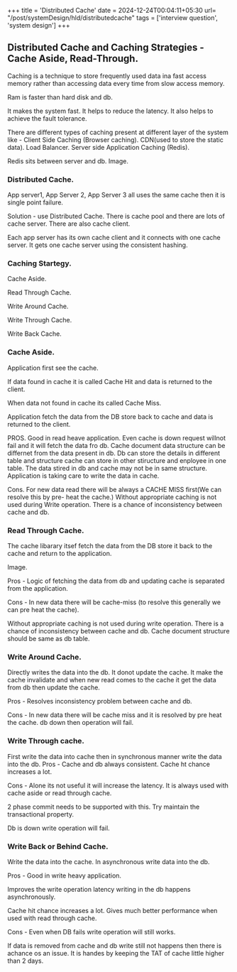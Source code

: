 +++
title = 'Distributed Cache'
date = 2024-12-24T00:04:11+05:30
url= "/post/systemDesign/hld/distributedcache"
tags = ['interview question', 'system design']
+++

## Distributed Cache and Caching Strategies - Cache Aside, Read-Through.

Caching is a technique to store frequently used data ina fast access memory rather than accessing data every time from slow access memory.

Ram is faster than hard disk and db.

It makes the system fast. It helps to reduce the latency. It also helps to achieve the fault tolerance.

There are different types of caching present at different layer of the system like -
Client Side Caching (Browser caching).
CDN(used to store the static data).
Load Balancer.
Server side Application Caching (Redis).

Redis sits between server and db.
Image.

### Distributed Cache.

App server1, App Server 2, App Server 3 all uses the same cache then it is single point failure.

Solution - use Distributed Cache.
There is cache pool and there are lots of cache server. There are also cache client.

Each app server has its own cache client and it connects with one cache server. It gets one cache server using the consistent hashing.

### Caching Startegy.

Cache Aside.

Read Through Cache.

Write Around Cache.

Write Through Cache.

Write Back Cache.

### Cache Aside.

Application first see the cache.

If data found in cache it is called Cache Hit and data is returned to the client.

When data not found in cache its called Cache Miss.

Application fetch the data from the DB store back to cache and data is returned to the client.

PROS.
Good in read heave application.
Even cache is down request willnot fail and it will fetch the data fro db.
Cache document data structure can be differnet from the data present in db. Db can store the details in different table and structure cache can store in other stiructure and enployee in one table. The data stired in db and cache may not be in same structure. Application is taking care to write the data in cache.

Cons.
For new data read there will be always a CACHE MISS first(We can resolve this by pre- heat the cache.)
Without appropriate caching is not used during Write operation. There is a chance of inconsistency between cache and db.

### Read Through Cache.

The cache libarary itsef fetch the data from the DB store it back to the cache and return to the application.

Image.

Pros - Logic of fetching the data from db and updating cache is separated from the application.

Cons - In new data there will be cache-miss (to resolve this generally we can pre heat the cache).

Without appropriate caching is not used during write operation. There is a chance of inconsistency between cache and db.
Cache document structure should be same as db table.

### Write Around Cache.

Directly writes the data into the db.
It donot update the cache. It make the cache invalidate and when new read comes to the cache it get the data from db then update the cache.

Pros - Resolves inconsistency problem between cache and db.

Cons - In new data there will be cache miss and it is resolved by pre heat the cache. db down then operation will fail.

### Write Through cache.

First write the data into cache then in synchronous manner write the data into the db.
Pros - Cache and db always consistent. Cache ht chance increases a lot.

Cons - Alone its not useful it will increase the latency. It is always used with cache aside or read through cache.

2 phase commit needs to be supported with this. Try maintain the transactional property.

Db is down write operation will fail.

### Write Back or Behind Cache.

Write the data into the cache. In asynchronous write data into the db.

Pros - Good in write heavy application.

Improves the write operation latency writing in the db happens asynchronously.

Cache hit chance increases a lot. Gives much better performance when used with read through cache.

Cons - Even when DB fails write operation will still works.

If data is removed from cache and db write still not happens then there is achance os an issue. It is handes by keeping the TAT of cache little higher than 2 days.
